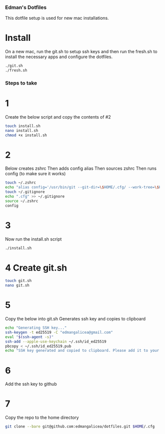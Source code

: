 ### Edman's Dotfiles

This dotfile setup is used for new mac installations.

# Install 

On a new mac, run the git.sh to setup ssh keys and then run the fresh.sh to install the necessary apps and configure the dotfiles.

```bash
./git.sh
./fresh.sh
```


### Steps to take 


# 1 

Create the below script and copy the contents of #2

```bash
touch install.sh
nano install.sh
chmod +x install.sh

```


# 2
Below creates zshrc
Then adds config alias
Then sources zshrc
Then runs config (to make sure it works)

```bash
touch ~/.zshrc
echo "alias config='/usr/bin/git --git-dir=\$HOME/.cfg/ --work-tree=\$HOME'" >> ~/.zshrc
touch ~/.gitignore
echo ".cfg" >> ~/.gitignore
source ~/.zshrc
config 

```

# 3 

Now run the install.sh script

```bash
./install.sh
```

# 4 Create git.sh

```bash
touch git.sh
nano git.sh
```

# 5

Copy the below into git.sh Generates ssh key and copies to clipboard

```bash
echo "Generating SSH key..."
ssh-keygen -t ed25519 -C "edmangalicea@gmail.com"
eval "$(ssh-agent -s)"
ssh-add --apple-use-keychain ~/.ssh/id_ed25519
pbcopy < ~/.ssh/id_ed25519.pub
echo "SSH key generated and copied to clipboard. Please add it to your GitHub account."
```

# 6 

Add the ssh key to github




# 7 


Copy the repo to the home directory

```bash
git clone --bare git@github.com:edmangalicea/dotfiles.git $HOME/.cfg
```



